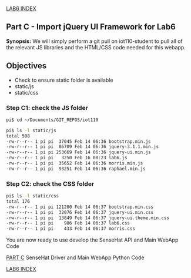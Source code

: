 [LAB6 INDEX](https://gitlab.com/iot110/iot110-student/blob/master/Labs/Lab6/setup.md)

## Part C - Import jQuery UI Framework for Lab6
**Synopsis:** We will simply perform a git pull on iot110-student to pull all of
the relevant JS libraries and the HTML/CSS code needed for this webapp.

## Objectives
* Check to ensure static folder is available
* static/js
* static/css


### Step C1: check the JS folder
```sh
pi$ cd ~/Documents/GIT_REPOS/iot110

pi$ ls -l static/js
total 508
-rw-r--r-- 1 pi pi  37045 Feb 14 06:36 bootstrap.min.js
-rw-r--r-- 1 pi pi  86709 Feb 14 06:36 jquery-3.1.1.min.js
-rw-r--r-- 1 pi pi 253669 Feb 14 06:36 jquery-ui.min.js
-rw-r--r-- 1 pi pi   3250 Feb 16 08:23 lab6.js
-rw-r--r-- 1 pi pi  35652 Feb 14 06:36 morris.min.js
-rw-r--r-- 1 pi pi  93251 Feb 14 06:36 raphael.min.js
```

### Step C2: check the CSS folder
```sh
pi$ ls -l static/css
total 176
-rw-r--r-- 1 pi pi 121200 Feb 14 06:37 bootstrap.min.css
-rw-r--r-- 1 pi pi  32076 Feb 14 06:37 jquery-ui.min.css
-rw-r--r-- 1 pi pi  13849 Feb 14 06:37 jquery-ui.theme.min.css
-rw-r--r-- 1 pi pi    986 Feb 14 06:37 lab6.css
-rw-r--r-- 1 pi pi    433 Feb 14 06:37 morris.css

```

You are now ready to use develop the SenseHat API and Main WebApp Code

[PART C](https://gitlab.com/iot110/iot110-student/blob/master/Labs/Lab6/PartC.md) SenseHat Driver and Main WebApp Python Code

[LAB6 INDEX](https://gitlab.com/iot110/iot110-student/blob/master/Labs/Lab6/setup.md)
